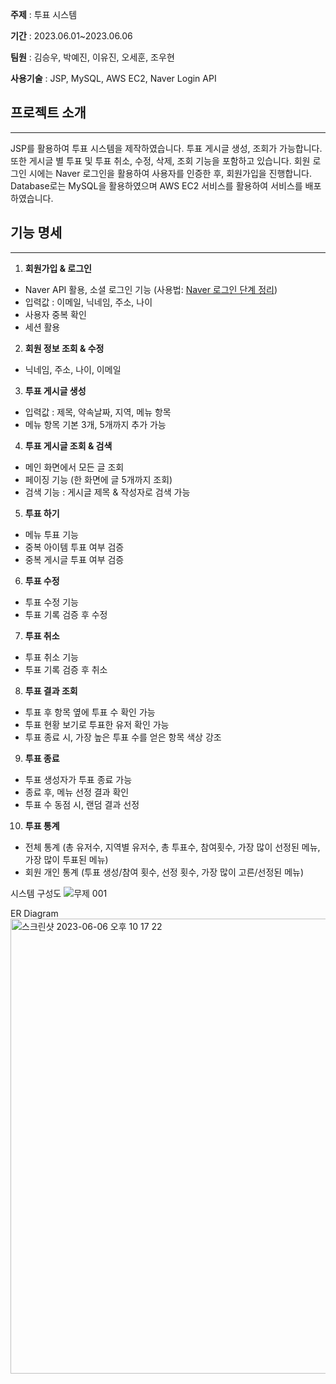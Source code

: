 **주제** : 투표 시스템

**기간** : 2023.06.01~2023.06.06

**팀원** : 김승우, 박예진, 이유진, 오세훈, 조우현

**사용기술** : JSP, MySQL, AWS EC2, Naver Login API

## 프로젝트 소개
---
JSP를 활용하여 투표 시스템을 제작하였습니다. 투표 게시글 생성, 조회가 가능합니다. 또한 게시글 별 투표 및 투표 취소, 수정, 삭제, 조회 기능을 포함하고 있습니다. 회원 로그인 시에는 Naver 로그인을 활용하여 사용자를 인증한 후, 회원가입을 진행합니다. Database로는 MySQL을 활용하였으며 AWS EC2 서비스를 활용하여 서비스를 배포하였습니다.

## 기능 명세

---

1. **회원가입 & 로그인**
- Naver API 활용, 소셜 로그인 기능 (사용법: [Naver 로그인 단계 정리](https://www.notion.so/80a44be80ad545469abc7156abd88226?pvs=21))
- 입력값 : 이메일, 닉네임, 주소, 나이
- 사용자 중복 확인
- 세션 활용
2. **회원 정보 조회 & 수정**
- 닉네임, 주소, 나이, 이메일
3. **투표 게시글 생성**
- 입력값 : 제목, 약속날짜, 지역, 메뉴 항목
- 메뉴 항목 기본 3개, 5개까지 추가 가능
4. **투표 게시글 조회 & 검색**
- 메인 화면에서 모든 글 조회
- 페이징 기능 (한 화면에 글 5개까지 조회)
- 검색 기능 : 게시글 제목 & 작성자로 검색 가능
5. **투표 하기**
- 메뉴 투표 기능
- 중복 아이템 투표 여부 검증
- 중복 게시글 투표 여부 검증
6. **투표 수정**
- 투표 수정 기능
- 투표 기록 검증 후 수정
7. **투표 취소**
- 투표 취소 기능
- 투표 기록 검증 후 취소
8. **투표 결과 조회**
- 투표 후 항목 옆에 투표 수 확인 가능
- 투표 현황 보기로 투표한 유저 확인 가능
- 투표 종료 시, 가장 높은 투표 수를 얻은 항목 색상 강조
9. **투표 종료**
- 투표 생성자가 투표 종료 가능
- 종료 후, 메뉴 선정 결과 확인
- 투표 수 동점 시, 랜덤 결과 선정
10. **투표 통계**
- 전체 통계 (총 유저수, 지역별 유저수, 총 투표수, 참여횟수, 가장 많이 선정된 메뉴, 가장 많이 투표된 메뉴)
- 회원 개인 통계 (투표 생성/참여 횟수, 선정 횟수, 가장 많이 고른/선정된 메뉴)


시스템 구성도
![무제 001](https://github.com/POTE-3306/poteJSP/assets/62551459/b5e11a57-f1ca-422b-9553-8317529f4855)

ER Diagram
<img width="728" alt="스크린샷 2023-06-06 오후 10 17 22" src="https://github.com/POTE-3306/poteJSP/assets/62551459/987f040b-9c71-468f-94f7-aae42447d221">
